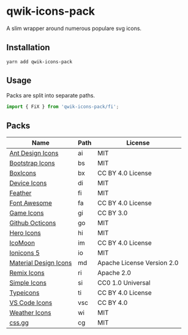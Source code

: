 # qwik-icons-pack
A slim wrapper around numerous populare svg icons.
<!-- View the [catalogue](https://icarus-sullivan.github.io/qwik-icons-pack/) -->

## Installation
```shell
yarn add qwik-icons-pack
```

## Usage
Packs are split into separate paths. 

```javascript
import { FiX } from 'qwik-icons-pack/fi';
```

## Packs

| Name   | Path   | License |
|--------|--------|---------|
| [Ant Design Icons](https://github.com/ant-design/ant-design-icons) | ai | MIT |
| [Bootstrap Icons](https://github.com/twbs/icons) | bs | MIT |
| [BoxIcons](https://github.com/atisawd/boxicons) | bx | CC BY 4.0 License |
| [Device Icons](https://github.com/vorillaz/devicons) | di | MIT |
| [Feather](https://feathericons.com/) | fi | MIT |
| [Font Awesome](https://fontawesome.com/) | fa | CC BY 4.0 License |
| [Game Icons](https://github.com/delacannon/game-icons-inverted) | gi | CC BY 3.0 |
| [Github Octicons](https://github.com/primer/octicons) | go | MIT |
| [Hero Icons](https://github.com/tailwindlabs/heroicons) | hi | MIT |
| [IcoMoon](https://github.com/Keyamoon/IcoMoon-Free) | im | CC BY 4.0 License |
| [Ionicons 5](https://github.com/ionic-team/ionicons) | io | MIT |
| [Material Design Icons](http://google.github.io/material-design-icons/) | md | Apache License Version 2.0 |
| [Remix Icons](https://github.com/Remix-Design/RemixIcon) | ri | Apache 2.0 |
| [Simple Icons](https://simpleicons.org/) | si | CC0 1.0 Universal |
| [Typeicons](https://github.com/stephenhutchings/typicons.font) | ti | CC BY 4.0 License |
| [VS Code Icons](https://github.com/microsoft/vscode-codicons) | vsc | CC BY 4.0 |
| [Weather Icons](https://github.com/erikflowers/weather-icons) | wi | MIT |
| [css.gg](https://github.com/astrit/css.gg) | cg | MIT |